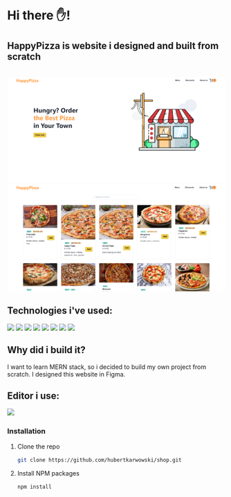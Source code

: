 
# Hi there ✋!<br>
## HappyPizza is website i designed and built from scratch<br>
<div><br>
<img src="./PizzaShop.png"/>
<img src="./menu.png"/>
</div>

## Technologies i've used:
<p>
<img src="https://img.shields.io/badge/HTML5-E34F26?style=for-the-badge&logo=html5&logoColor=white" />
  <img src="https://img.shields.io/badge/CSS3-1572B6?style=for-the-badge&logo=css3&logoColor=white" />
  <img src="https://img.shields.io/badge/JavaScript-323330?style=for-the-badge&logo=javascript&logoColor=F7DF1E" />
  <img src="https://img.shields.io/badge/React-20232A?style=for-the-badge&logo=react&logoColor=61DAFB" />
  <img src="https://img.shields.io/badge/Redux-593D88?style=for-the-badge&logo=redux&logoColor=white" />
  <img src="https://img.shields.io/badge/MongoDB-4EA94B?style=for-the-badge&logo=mongodb&logoColor=white" />
  <img src="https://img.shields.io/badge/Express.js-404D59?style=for-the-badge" />
  <img src="	https://img.shields.io/badge/Node.js-43853D?style=for-the-badge&logo=node.js&logoColor=white" />
</p>

## Why did i build it?
I want to learn MERN stack, so i decided to build my own project from scratch. I designed this website in Figma.


## Editor i use:
<p>
<img src="https://img.shields.io/badge/Visual_Studio_Code-0078D4?style=for-the-badge&logo=visual%20studio%20code&logoColor=white" />
</p>

### Installation




1. Clone the repo
   ```sh
   git clone https://github.com/hubertkarwowski/shop.git
   ```
2. Install NPM packages
   ```sh
   npm install
   ```


